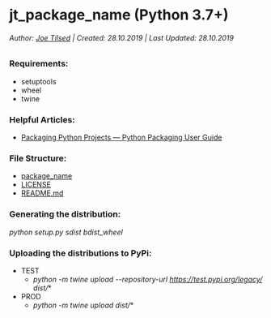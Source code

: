 # jt_package_name (Python 3.7+)
###### Author: [Joe Tilsed](http://linkedin.com/in/joetilsed) | Created: 28.10.2019 | Last Updated: 28.10.2019

### Requirements:
- setuptools
- wheel
- twine

### Helpful Articles:
- [Packaging Python Projects — Python Packaging User Guide](https://packaging.python.org/tutorials/packaging-projects/)

### File Structure:
- [package_name](./package_name)
- [LICENSE](./LICENSE)
- [README.md](./README.md)

### Generating the distribution:
*python setup.py sdist bdist_wheel*

### Uploading the distributions to PyPi:
- TEST
    - *python -m twine upload --repository-url https://test.pypi.org/legacy/ dist/**
- PROD
    - *python -m twine upload dist/**

